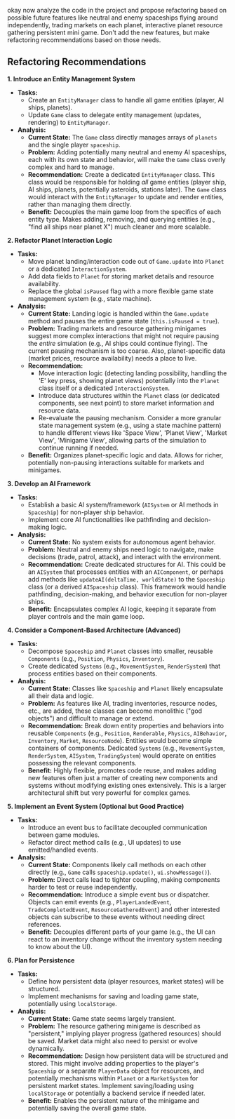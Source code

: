 okay now analyze the code in the project and propose refactoring based on possible future features like neutral and enemy spaceships flying around independently, trading markets on each planet, interactive planet resource gathering persistent mini game. Don't add the new features, but make refactoring recommendations based on those needs.

## Refactoring Recommendations

**1. Introduce an Entity Management System**
*   **Tasks:**
    *   Create an `EntityManager` class to handle all game entities (player, AI ships, planets).
    *   Update `Game` class to delegate entity management (updates, rendering) to `EntityManager`.
*   **Analysis:**
    *   **Current State:** The `Game` class directly manages arrays of `planets` and the single player `spaceship`.
    *   **Problem:** Adding potentially many neutral and enemy AI spaceships, each with its own state and behavior, will make the `Game` class overly complex and hard to manage.
    *   **Recommendation:** Create a dedicated `EntityManager` class. This class would be responsible for holding *all* game entities (player ship, AI ships, planets, potentially asteroids, stations later). The `Game` class would interact with the `EntityManager` to update and render entities, rather than managing them directly.
    *   **Benefit:** Decouples the main game loop from the specifics of each entity type. Makes adding, removing, and querying entities (e.g., "find all ships near planet X") much cleaner and more scalable.

**2. Refactor Planet Interaction Logic**
*   **Tasks:**
    *   Move planet landing/interaction code out of `Game.update` into `Planet` or a dedicated `InteractionSystem`.
    *   Add data fields to `Planet` for storing market details and resource availability.
    *   Replace the global `isPaused` flag with a more flexible game state management system (e.g., state machine).
*   **Analysis:**
    *   **Current State:** Landing logic is handled within the `Game.update` method and pauses the entire game state (`this.isPaused = true`).
    *   **Problem:** Trading markets and resource gathering minigames suggest more complex interactions that might not require pausing the *entire* simulation (e.g., AI ships could continue flying). The current pausing mechanism is too coarse. Also, planet-specific data (market prices, resource availability) needs a place to live.
    *   **Recommendation:**
        *   Move interaction logic (detecting landing possibility, handling the 'E' key press, showing planet views) potentially into the `Planet` class itself or a dedicated `InteractionSystem`.
        *   Introduce data structures within the `Planet` class (or dedicated components, see next point) to store market information and resource data.
        *   Re-evaluate the pausing mechanism. Consider a more granular state management system (e.g., using a state machine pattern) to handle different views like 'Space View', 'Planet View', 'Market View', 'Minigame View', allowing parts of the simulation to continue running if needed.
    *   **Benefit:** Organizes planet-specific logic and data. Allows for richer, potentially non-pausing interactions suitable for markets and minigames.

**3. Develop an AI Framework**
*   **Tasks:**
    *   Establish a basic AI system/framework (`AISystem` or AI methods in `Spaceship`) for non-player ship behavior.
    *   Implement core AI functionalities like pathfinding and decision-making logic.
*   **Analysis:**
    *   **Current State:** No system exists for autonomous agent behavior.
    *   **Problem:** Neutral and enemy ships need logic to navigate, make decisions (trade, patrol, attack), and interact with the environment.
    *   **Recommendation:** Create dedicated structures for AI. This could be an `AISystem` that processes entities with an `AIComponent`, or perhaps add methods like `updateAI(deltaTime, worldState)` to the `Spaceship` class (or a derived `AISpaceship` class). This framework would handle pathfinding, decision-making, and behavior execution for non-player ships.
    *   **Benefit:** Encapsulates complex AI logic, keeping it separate from player controls and the main game loop.

**4. Consider a Component-Based Architecture (Advanced)**
*   **Tasks:**
    *   Decompose `Spaceship` and `Planet` classes into smaller, reusable `Components` (e.g., `Position`, `Physics`, `Inventory`).
    *   Create dedicated `Systems` (e.g., `MovementSystem`, `RenderSystem`) that process entities based on their components.
*   **Analysis:**
    *   **Current State:** Classes like `Spaceship` and `Planet` likely encapsulate all their data and logic.
    *   **Problem:** As features like AI, trading inventories, resource nodes, etc., are added, these classes can become monolithic ("god objects") and difficult to manage or extend.
    *   **Recommendation:** Break down entity properties and behaviors into reusable `Components` (e.g., `Position`, `Renderable`, `Physics`, `AIBehavior`, `Inventory`, `Market`, `ResourceNode`). Entities would become simple containers of components. Dedicated `Systems` (e.g., `MovementSystem`, `RenderSystem`, `AISystem`, `TradingSystem`) would operate on entities possessing the relevant components.
    *   **Benefit:** Highly flexible, promotes code reuse, and makes adding new features often just a matter of creating new components and systems without modifying existing ones extensively. This is a larger architectural shift but very powerful for complex games.

**5. Implement an Event System (Optional but Good Practice)**
*   **Tasks:**
    *   Introduce an event bus to facilitate decoupled communication between game modules.
    *   Refactor direct method calls (e.g., UI updates) to use emitted/handled events.
*   **Analysis:**
    *   **Current State:** Components likely call methods on each other directly (e.g., `Game` calls `spaceship.update()`, `ui.showMessage()`).
    *   **Problem:** Direct calls lead to tighter coupling, making components harder to test or reuse independently.
    *   **Recommendation:** Introduce a simple event bus or dispatcher. Objects can emit events (e.g., `PlayerLandedEvent`, `TradeCompletedEvent`, `ResourceGatheredEvent`) and other interested objects can subscribe to these events without needing direct references.
    *   **Benefit:** Decouples different parts of your game (e.g., the UI can react to an inventory change without the inventory system needing to know about the UI).

**6. Plan for Persistence**
*   **Tasks:**
    *   Define how persistent data (player resources, market states) will be structured.
    *   Implement mechanisms for saving and loading game state, potentially using `localStorage`.
*   **Analysis:**
    *   **Current State:** Game state seems largely transient.
    *   **Problem:** The resource gathering minigame is described as "persistent," implying player progress (gathered resources) should be saved. Market data might also need to persist or evolve dynamically.
    *   **Recommendation:** Design how persistent data will be structured and stored. This might involve adding properties to the player's `Spaceship` or a separate `PlayerData` object for resources, and potentially mechanisms within `Planet` or a `MarketSystem` for persistent market states. Implement saving/loading using `localStorage` or potentially a backend service if needed later.
    *   **Benefit:** Enables the persistent nature of the minigame and potentially saving the overall game state.

